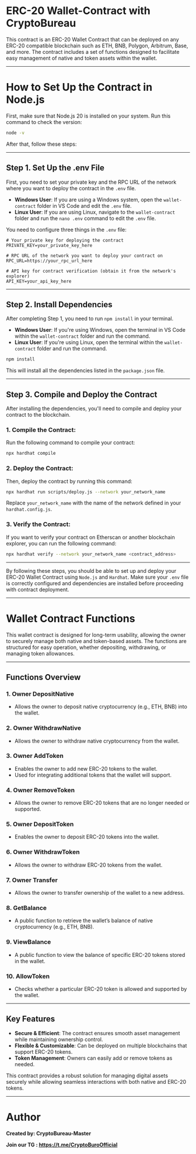 # ERC-20 Wallet-Contract with CryptoBureau

This contract is an ERC-20 Wallet Contract that can be deployed on any ERC-20 compatible blockchain such as ETH, BNB, Polygon, Arbitrum, Base, and more. The contract includes a set of functions designed to facilitate easy management of native and token assets within the wallet.

_________________________________________________________________________________________________________________________________________________________________


# How to Set Up the Contract in Node.js

First, make sure that Node.js 20 is installed on your system. Run this command to check the version:

  ```bash
  node -v
  ```

After that, follow these steps:

---

## Step 1. Set Up the .env File

First, you need to set your private key and the RPC URL of the network where you want to deploy the contract in the `.env` file.

- **Windows User**: If you are using a Windows system, open the `wallet-contract` folder in VS Code and edit the `.env` file.
- **Linux User**: If you are using Linux, navigate to the `wallet-contract` folder and run the `nano .env` command to edit the `.env` file.

You need to configure three things in the `.env` file:

```env
# Your private key for deploying the contract
PRIVATE_KEY=your_private_key_here

# RPC URL of the network you want to deploy your contract on
RPC_URL=https://your_rpc_url_here

# API key for contract verification (obtain it from the network's explorer)
API_KEY=your_api_key_here
```

---

## Step 2. Install Dependencies

After completing Step 1, you need to run `npm install` in your terminal.

- **Windows User**: If you're using Windows, open the terminal in VS Code within the `wallet-contract` folder and run the command.
- **Linux User**: If you're using Linux, open the terminal within the `wallet-contract` folder and run the command.

```bash
npm install
```

This will install all the dependencies listed in the `package.json` file.

---

## Step 3. Compile and Deploy the Contract

After installing the dependencies, you'll need to compile and deploy your contract to the blockchain.

### 1. Compile the Contract:

Run the following command to compile your contract:

```bash
npx hardhat compile
```

### 2. Deploy the Contract:

Then, deploy the contract by running this command:

```bash
npx hardhat run scripts/deploy.js --network your_network_name
```

Replace `your_network_name` with the name of the network defined in your `hardhat.config.js`.

### 3. Verify the Contract:

If you want to verify your contract on Etherscan or another blockchain explorer, you can run the following command:

```bash
npx hardhat verify --network your_network_name <contract_address>
```

---

By following these steps, you should be able to set up and deploy your ERC-20 Wallet Contract using `Node.js` and `Hardhat`. Make sure your `.env` file is correctly configured and dependencies are installed before proceeding with contract deployment.

_________________________________________________________________________________________________________________________________________________________________


# **Wallet Contract Functions**  

This wallet contract is designed for long-term usability, allowing the owner to securely manage both native and token-based assets. The functions are structured for easy operation, whether depositing, withdrawing, or managing token allowances.  

---

## **Functions Overview**  

### 1. **Owner DepositNative**  
   - Allows the owner to deposit native cryptocurrency (e.g., ETH, BNB) into the wallet.  

### 2. **Owner WithdrawNative**  
   - Allows the owner to withdraw native cryptocurrency from the wallet.  

### 3. **Owner AddToken**  
   - Enables the owner to add new ERC-20 tokens to the wallet.  
   - Used for integrating additional tokens that the wallet will support.  

### 4. **Owner RemoveToken**  
   - Allows the owner to remove ERC-20 tokens that are no longer needed or supported.  

### 5. **Owner DepositToken**  
   - Enables the owner to deposit ERC-20 tokens into the wallet.  

### 6. **Owner WithdrawToken**  
   - Allows the owner to withdraw ERC-20 tokens from the wallet.  

### 7. **Owner Transfer**  
   - Allows the owner to transfer ownership of the wallet to a new address.  

### 8. **GetBalance**  
   - A public function to retrieve the wallet’s balance of native cryptocurrency (e.g., ETH, BNB).  

### 9. **ViewBalance**  
   - A public function to view the balance of specific ERC-20 tokens stored in the wallet.  

### 10. **AllowToken**  
   - Checks whether a particular ERC-20 token is allowed and supported by the wallet.  

---

## **Key Features**  

- **Secure & Efficient**: The contract ensures smooth asset management while maintaining ownership control.  
- **Flexible & Customizable**: Can be deployed on multiple blockchains that support ERC-20 tokens.  
- **Token Management**: Owners can easily add or remove tokens as needed.  

This contract provides a robust solution for managing digital assets securely while allowing seamless interactions with both native and ERC-20 tokens.


_________________________________________________________________________________________________________________________________________________________________


# Author
**Created by: CryptoBureau-Master**

**Join our TG : https://t.me/CryptoBuroOfficial**
